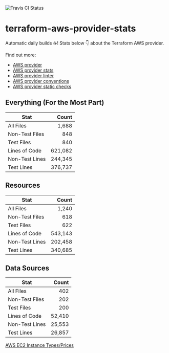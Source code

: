 ![Travis CI Status](https://travis-ci.org/YakDriver/terraform-aws-provider-stats.svg?branch=main)
# terraform-aws-provider-stats

Automatic daily builds :coffee:! Stats below :point_down: about the Terraform AWS provider.

Find out more:
* [AWS provider](https://github.com/terraform-providers/terraform-provider-aws)
* [AWS provider stats](https://github.com/YakDriver/terraform-aws-provider-stats)
* [AWS provider linter](https://github.com/terraform-providers/terraform-provider-aws/tree/master/awsproviderlint)
* [AWS provider conventions](https://github.com/YakDriver/terraform-aws-conventions)
* [AWS provider static checks](https://github.com/YakDriver/terraform-aws-provider-static-checks)



## Everything (For the Most Part)

|  Stat  |  Count  |
| ------------- | -------------: |
|  All Files  |  1,688  |
|  Non-Test Files  |  848  |
|  Test Files  |  840  |
|  Lines of Code  |  621,082  |
|  Non-Test Lines  |  244,345  |
|  Test Lines  |  376,737  |



## Resources

|  Stat  |  Count  |
| ------------- | -------------: |
|  All Files  |  1,240  |
|  Non-Test Files  |  618  |
|  Test Files  |  622  |
|  Lines of Code  |  543,143  |
|  Non-Test Lines  |  202,458  |
|  Test Lines  |  340,685  |



## Data Sources

|  Stat  |  Count  |
| ------------- | -------------: |
|  All Files  |  402  |
|  Non-Test Files  |  202  |
|  Test Files  |  200  |
|  Lines of Code  |  52,410  |
|  Non-Test Lines  |  25,553  |
|  Test Lines  |  26,857  |




[AWS EC2 Instance Types/Prices](https://github.com/YakDriver/aws-ec2-instance-types)
